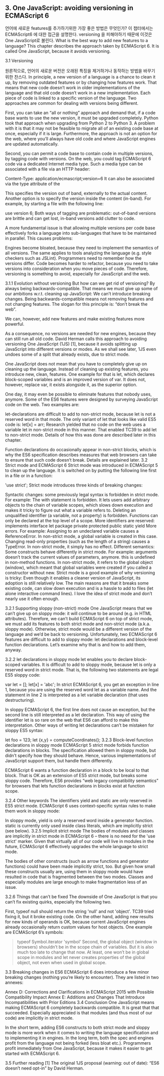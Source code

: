## 3. One JavaScript: avoiding versioning in ECMAScript 6

언어에 새로운 features를 추가하기위한 가장 좋은 방법은 무엇인가? 이 챕터에서는 ECMAScript6 에 대한 접근을 설명한다. versioning 을 피해야하기 때문에 이것은 One JavaScript로 불린다. 
What is the best way to add new features to a language? This chapter describes the approach taken by ECMAScript 6. It is called One JavaScript, because it avoids versioning.

3.1 Versioning

원론적으로, 언어의 새로운 버전은 오래된 특징을 제거하거나 동작하는 방법을 바꾸기 위한 찬스다. 
In principle, a new version of a language is a chance to clean it up, by removing outdated features or by changing how features work. That means that new code doesn’t work in older implementations of the language and that old code doesn’t work in a new implementation. Each piece of code is linked to a specific version of the language. Two approaches are common for dealing with versions being different.

First, you can take an “all or nothing” approach and demand that, if a code base wants to use the new version, it must be upgraded completely. Python took that approach when upgrading from Python 2 to Python 3. A problem with it is that it may not be feasible to migrate all of an existing code base at once, especially if it is large. Furthermore, the approach is not an option for the web, where you’ll always have old code and where JavaScript engines are updated automatically.

Second, you can permit a code base to contain code in multiple versions, by tagging code with versions. On the web, you could tag ECMAScript 6 code via a dedicated Internet media type. Such a media type can be associated with a file via an HTTP header:

Content-Type: application/ecmascript;version=6
It can also be associated via the type attribute of the <script> element (whose default value is text/javascript):

<script type="application/ecmascript;version=6">
    ···
</script>
This specifies the version out of band, externally to the actual content. Another option is to specify the version inside the content (in-band). For example, by starting a file with the following line:

use version 6;
Both ways of tagging are problematic: out-of-band versions are brittle and can get lost, in-band versions add clutter to code.

A more fundamental issue is that allowing multiple versions per code base effectively forks a language into sub-languages that have to be maintained in parallel. This causes problems:

Engines become bloated, because they need to implement the semantics of all versions. The same applies to tools analyzing the language (e.g. style checkers such as JSLint).
Programmers need to remember how the versions differ.
Code becomes harder to refactor, because you need to take versions into consideration when you move pieces of code.
Therefore, versioning is something to avoid, especially for JavaScript and the web.

3.1.1 Evolution without versioning
But how can we get rid of versioning? By always being backwards-compatible. That means we must give up some of our ambitions w.r.t. cleaning up JavaScript: We can’t introduce breaking changes. Being backwards-compatible means not removing features and not changing features. The slogan for this principle is: “don’t break the web”.

We can, however, add new features and make existing features more powerful.

As a consequence, no versions are needed for new engines, because they can still run all old code. David Herman calls this approach to avoiding versioning One JavaScript (1JS) [1], because it avoids splitting up JavaScript into different versions or modes. As we shall see later, 1JS even undoes some of a split that already exists, due to strict mode.

One JavaScript does not mean that you have to completely give up on cleaning up the language. Instead of cleaning up existing features, you introduce new, clean, features. One example for that is let, which declares block-scoped variables and is an improved version of var. It does not, however, replace var, it exists alongside it, as the superior option.

One day, it may even be possible to eliminate features that nobody uses, anymore. Some of the ES6 features were designed by surveying JavaScript code on the web. Two examples are:

let-declarations are difficult to add to non-strict mode, because let is not a reserved word in that mode. The only variant of let that looks like valid ES5 code is:
  let[x] = arr;
Research yielded that no code on the web uses a variable let in non-strict mode in this manner. That enabled TC39 to add let to non-strict mode. Details of how this was done are described later in this chapter.

Function declarations do occasionally appear in non-strict blocks, which is why the ES6 specification describes measures that web browsers can take to ensure that such code doesn’t break. Details are explained later.
3.2 Strict mode and ECMAScript 6
Strict mode was introduced in ECMAScript 5 to clean up the language. It is switched on by putting the following line first in a file or in a function:

'use strict';
Strict mode introduces three kinds of breaking changes:

Syntactic changes: some previously legal syntax is forbidden in strict mode. For example:
The with statement is forbidden. It lets users add arbitrary objects to the chain of variable scopes, which slows down execution and makes it tricky to figure out what a variable refers to.
Deleting an unqualified identifier (a variable, not a property) is forbidden.
Functions can only be declared at the top level of a scope.
More identifiers are reserved: implements interface let package private protected public static yield
More errors. For example:
Assigning to an undeclared variable causes a ReferenceError. In non-strict mode, a global variable is created in this case.
Changing read-only properties (such as the length of a string) causes a TypeError. In non-strict mode, it simply has no effect.
Different semantics: Some constructs behave differently in strict mode. For example:
arguments doesn’t track the current values of parameters, anymore.
this is undefined in non-method functions. In non-strict mode, it refers to the global object (window), which meant that global variables were created if you called a constructor without new.
Strict mode is a good example of why versioning is tricky: Even though it enables a cleaner version of JavaScript, its adoption is still relatively low. The main reasons are that it breaks some existing code, can slow down execution and is a hassle to add to files (let alone interactive command lines). I love the idea of strict mode and don’t nearly use it often enough.

3.2.1 Supporting sloppy (non-strict) mode
One JavaScript means that we can’t give up on sloppy mode: it will continue to be around (e.g. in HTML attributes). Therefore, we can’t build ECMAScript 6 on top of strict mode, we must add its features to both strict mode and non-strict mode (a.k.a. sloppy mode). Otherwise, strict mode would be a different version of the language and we’d be back to versioning. Unfortunately, two ECMAScript 6 features are difficult to add to sloppy mode: let declarations and block-level function declarations. Let’s examine why that is and how to add them, anyway.

3.2.2 let declarations in sloppy mode
let enables you to declare block-scoped variables. It is difficult to add to sloppy mode, because let is only a reserved word in strict mode. That is, the following two statements are legal ES5 sloppy code:

var let = [];
let[x] = 'abc';
In strict ECMAScript 6, you get an exception in line 1, because you are using the reserved word let as a variable name. And the statement in line 2 is interpreted as a let variable declaration (that uses destructuring).

In sloppy ECMAScript 6, the first line does not cause an exception, but the second line is still interpreted as a let declaration. This way of using the identifier let is so rare on the web that ES6 can afford to make this interpretation. Other ways of writing let declarations can’t be mistaken for sloppy ES5 syntax:

let foo = 123;
let {x,y} = computeCoordinates();
3.2.3 Block-level function declarations in sloppy mode
ECMAScript 5 strict mode forbids function declarations in blocks. The specification allowed them in sloppy mode, but didn’t specify how they should behave. Hence, various implementations of JavaScript support them, but handle them differently.

ECMAScript 6 wants a function declaration in a block to be local to that block. That is OK as an extension of ES5 strict mode, but breaks some sloppy code. Therefore, ES6 provides “web legacy compatibility semantics” for browsers that lets function declarations in blocks exist at function scope.

3.2.4 Other keywords
The identifiers yield and static are only reserved in ES5 strict mode. ECMAScript 6 uses context-specific syntax rules to make them work in sloppy mode:

In sloppy mode, yield is only a reserved word inside a generator function.
static is currently only used inside class literals, which are implicitly strict (see below).
3.2.5 Implicit strict mode
The bodies of modules and classes are implicitly in strict mode in ECMAScript 6 – there is no need for the 'use strict' marker. Given that virtually all of our code will live in modules in the future, ECMAScript 6 effectively upgrades the whole language to strict mode.

The bodies of other constructs (such as arrow functions and generator functions) could have been made implicitly strict, too. But given how small these constructs usually are, using them in sloppy mode would have resulted in code that is fragmented between the two modes. Classes and especially modules are large enough to make fragmentation less of an issue.

3.2.6 Things that can’t be fixed
The downside of One JavaScript is that you can’t fix existing quirks, especially the following two.

First, typeof null should return the string 'null' and not 'object'. TC39 tried fixing it, but it broke existing code. On the other hand, adding new results for new kinds of operands is OK, because current JavaScript engines already occasionally return custom values for host objects. One example are ECMAScript 6’s symbols:

> typeof Symbol.iterator
'symbol'
Second, the global object (window in browsers) shouldn’t be in the scope chain of variables. But it is also much too late to change that now. At least, one won’t be in global scope in modules and let never creates properties of the global object, not even when used in global scope.

3.3 Breaking changes in ES6
ECMAScript 6 does introduce a few minor breaking changes (nothing you’re likely to encounter). They are listed in two annexes:

Annex D: Corrections and Clarifications in ECMAScript 2015 with Possible Compatibility Impact
Annex E: Additions and Changes That Introduce Incompatibilities with Prior Editions
3.4 Conclusion
One JavaScript means making ECMAScript 6 completely backwards compatible. It is great that that succeeded. Especially appreciated is that modules (and thus most of our code) are implicitly in strict mode.

In the short term, adding ES6 constructs to both strict mode and sloppy mode is more work when it comes to writing the language specification and to implementing it in engines. In the long term, both the spec and engines profit from the language not being forked (less bloat etc.). Programmers profit immediately from One JavaScript, because it makes it easier to get started with ECMAScript 6.

3.5 Further reading
[1] The original 1JS proposal (warning: out of date): “ES6 doesn’t need opt-in” by David Herman.

